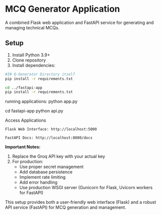 # MCQ Generator Application

A combined Flask web application and FastAPI service for generating and managing technical MCQs.

## Setup

1. Install Python 3.9+
2. Clone repository
3. Install dependencies:

```bash
#IN Q-Generator Directory itself
pip install -r requirements.txt

cd ../fastapi-app
pip install -r requirements.txt
```

running applications:
python app.py

cd fastapi-app
python api.py


Access Applications

    Flask Web Interface: http://localhost:5000

    FastAPI Docs: http://localhost:8000/docs



**Important Notes:**
1. Replace the Groq API key with your actual key
2. For production:
   - Use proper secret management
   - Add database persistence
   - Implement rate limiting
   - Add error handling
   - Use production WSGI server (Gunicorn for Flask, Uvicorn workers for FastAPI)

This setup provides both a user-friendly web interface (Flask) and a robust API service (FastAPI) for MCQ generation and management.
